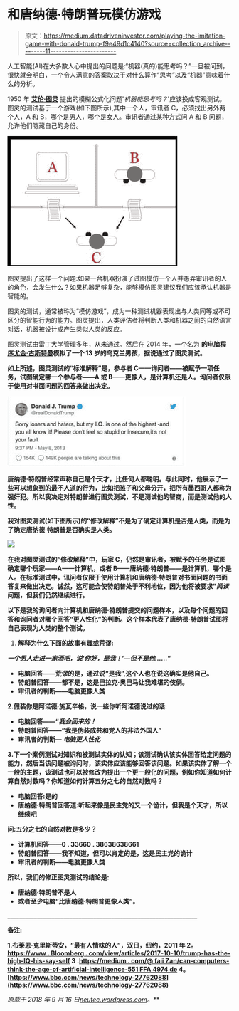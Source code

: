# 和唐纳德·特朗普玩模仿游戏

> 原文：<https://medium.datadriveninvestor.com/playing-the-imitation-game-with-donald-trump-f9e49d1c4140?source=collection_archive---------11----------------------->

人工智能(AI)在大多数人心中提出的问题是:“机器(真的)能思考吗？”一旦被问到，很快就会明白，一个令人满意的答案取决于对什么算作“思考”以及“机器”意味着什么的分析。

1950 年 [**艾伦·图灵**](https://en.wikipedia.org/wiki/Alan_Turing) 提出的模糊公式化问题'*机器能思考吗？*'应该换成客观测试。图灵的测试基于一个游戏(如下图所示),其中一个人，审讯者 C，必须找出另外两个人，A 和 B，哪个是男人，哪个是女人。审讯者通过某种方式问 A 和 B 问题，允许他们隐藏自己的身份。

![](img/3bc3f3cddf0d0daf4a5d689cf861467a.png)

图灵提出了这样一个问题:如果一台机器扮演了试图模仿一个人并愚弄审讯者的人的角色，会发生什么？如果机器足够复杂，能够模仿图灵建议我们应该承认机器是智能的。

图灵的测试，通常被称为“模仿游戏”，成为一种测试机器表现出与人类同等或不可区分的智能行为的能力。图灵提出，人类评估者将判断人类和机器之间的自然语言对话，机器被设计成产生类似人类的反应。

图灵测试由雷丁大学管理多年，从未通过。然后在 2014 年，一个名为 [**的电脑程序尤金·古斯特曼**](https://en.wikipedia.org/wiki/Eugene_Goostman)**模拟了一个 13 岁的乌克兰男孩，据说通过了图灵测试。**

**如上所述，图灵测试的“标准解释”是，参与者 C——询问者——被赋予一项任务，试图确定哪一个参与者——A 或 B——更像人，是计算机还是人。询问者仅限于使用对书面问题的回答来做出决定。**

**![](img/191e7dfa8863af86b6eb90836f7e0112.png)**

**唐纳德·特朗普经常声称自己是个天才，比任何人都聪明。与此同时，他展示了一些可以想象到的最不人道的行为，比如把孩子和父母分开，把所有墨西哥人都称为强奸犯。所以我决定对特朗普进行图灵测试，不是测试他的智商，而是测试他的人性。**

**我对图灵测试(如下图所示)的“修改解释”不是为了确定计算机是否是人类，而是为了确定唐纳德·特朗普是否确实是人类。**

**![](img/5face393212fc69cb7adc275aefdb922.png)**

**在我对图灵测试的“修改解释”中，玩家 C，仍然是审讯者，被赋予的任务是试图确定哪个玩家——A——计算机，或者 B——唐纳德·特朗普——是计算机，哪个是人。在标准测试中，讯问者仅限于使用计算机和唐纳德·特朗普对书面问题的书面答复来做出决定。诚然，这可能会使特朗普处于不利地位，因为他将被要求"*阅读*问题，但我们仍然继续进行。**

**以下是我的询问者向计算机和唐纳德·特朗普提交的问题样本，以及每个问题的回答和询问者对哪个回答“更人性化”的判断。这个样本代表了唐纳德·特朗普试图将自己表现为人类的整个测试。**

1.  **解释为什么下面的故事有趣或荒谬:**

***一个男人走进一家酒吧，说‘你好，是我！’—但不是他……*”**

*   **电脑回答——荒谬的是，通过说“是我”,这个人也在说这确实是他自己。**
*   **特朗普回答——都不是，这是巴拉克·奥巴马让我难堪的伎俩。**
*   **审讯者的判断——电脑更像人类**

**2.假装你是阿诺德·施瓦辛格，说一些你听阿诺德说过的话:**

*   **电脑回答——“*我会回来的！***
*   **特朗普回答——“我是伪装成共和党人的非法外国人”**
*   **审讯者的判断— *电脑更人性化***

**3.下一个案例测试对知识和被测试实体的认知；该测试确认该实体回答给定问题的能力，然后当该问题被询问时，该实体应该能够回答该问题。如果该实体了解一个一般的主题，该测试也可以被修改为提出一个更一般化的问题，例如你知道如何计算自然对数吗？你知道如何计算五分之七的自然对数吗？**

*   **电脑回答:是的**
*   **唐纳德·特朗普回答道:听起来像是民主党的又一个诡计，但我是个天才，所以继续吧**

**问:五分之七的自然对数是多少？**

*   **计算机回答——0 . 33660 . 38638638661**
*   **特朗普回答——我不知道，但可以肯定的是，这是民主党的诡计**
*   **审讯者的判断——电脑更像人类**

**所以，我们的修正图灵测试的结论是:**

*   **唐纳德·特朗普不是人**
*   **或者至少电脑“比唐纳德·特朗普更像人类”。**

**________________________________________________________________**

****备注:****

**1.布莱恩·克里斯蒂安，“最有人情味的人”，双日，纽约，2011 年
2。[https://www . Bloomberg . com/view/articles/2017-10-10/trump-has-the-high-IQ-his-say-self](https://www.bloomberg.com/view/articles/2017-10-10/trump-has-the-highest-iq-he-says-so-himself)
3 .[https://medium . com/@ faii Zan/can-computers-think-the-age-of-artificial-intelligence-551 FFA 4974 de](https://medium.com/@faiizan/can-computers-think-the-age-of-artificial-intelligence-551ffa4974de)
4。[https://www.bbc.com/news/technology-27762088](https://www.bbc.com/news/technology-27762088)**

***原载于 2018 年 9 月 16 日*[*neutec.wordpress.com*](https://neutec.wordpress.com/2018/09/16/playing-the-imitation-game-with-donald-trump)*。***
